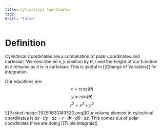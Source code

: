 ```yaml
---
title: Cylindrical Coordinates
tags: 
draft: "false"
---
```

# Definition
Cylindrical Coordinates are a combination of polar coordinates and cartesian. We describe an $x,y$ position by $\theta,r$ and the height of our function in $z$ remains as it is in cartesian. This is useful in [[Change of Variables]] for integration. 

Our equations are:
$$x=r\text{cos}(\theta)$$
$$y=r\text{sin}(\theta)$$
$$r^2=x^2+y^2$$
![[Pasted image 20250630143320.png]]Our volume element in cylindrical coordinates is $dx\cdot dy \cdot dz = r\cdot dr\cdot d\theta \cdot dz$. This comes out of polar coordinates if we are doing [[Triple Integrals]]. 